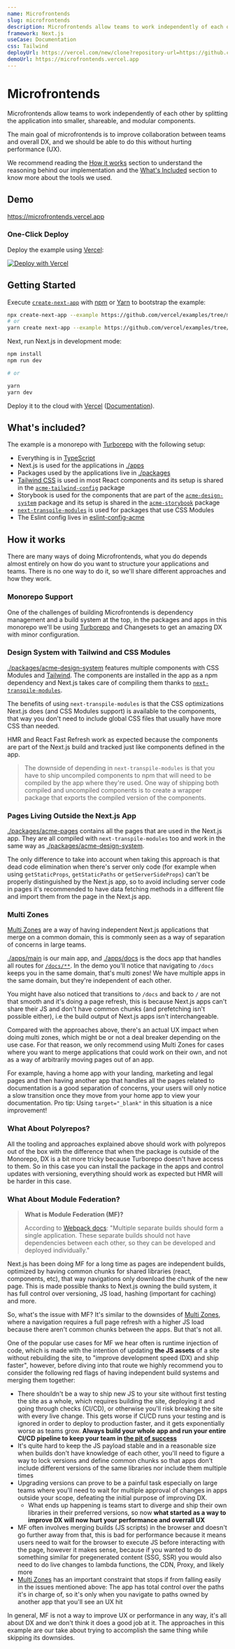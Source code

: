 ```yaml
---
name: Microfrontends
slug: microfrontends
description: Microfrontends allow teams to work independently of each other by splitting the application into smaller, shareable, and modular components.
framework: Next.js
useCase: Documentation
css: Tailwind
deployUrl: https://vercel.com/new/clone?repository-url=https://github.com/vercel/examples/tree/main/solutions/microfrontends&project-name=microfrontends&repository-name=microfrontends
demoUrl: https://microfrontends.vercel.app
---
```


# Microfrontends

Microfrontends allow teams to work independently of each other by splitting the application into smaller, shareable, and modular components.

The main goal of microfrontends is to improve collaboration between teams and overall DX, and we should be able to do this without hurting performance (UX).

We recommend reading the [How it works](#how-it-works) section to understand the reasoning behind our implementation and the [What's Included](#whats-included) section to know more about the tools we used.

## Demo

https://microfrontends.vercel.app

### One-Click Deploy

Deploy the example using [Vercel](https://vercel.com?utm_source=github&utm_medium=readme&utm_campaign=next-example):

[![Deploy with Vercel](https://vercel.com/button)](https://vercel.com/new/clone?repository-url=https://github.com/vercel/examples/tree/main/solutions/microfrontends&project-name=microfrontends&repository-name=microfrontends)

## Getting Started

Execute [`create-next-app`](https://github.com/vercel/next.js/tree/canary/packages/create-next-app) with [npm](https://docs.npmjs.com/cli/init) or [Yarn](https://yarnpkg.com/lang/en/docs/cli/create/) to bootstrap the example:

```bash
npx create-next-app --example https://github.com/vercel/examples/tree/main/solutions/microfrontends microfrontends
# or
yarn create next-app --example https://github.com/vercel/examples/tree/main/solutions/microfrontends microfrontends
```

Next, run Next.js in development mode:

```bash
npm install
npm run dev

# or

yarn
yarn dev
```

Deploy it to the cloud with [Vercel](https://vercel.com/new?utm_source=github&utm_medium=readme&utm_campaign=edge-middleware-eap) ([Documentation](https://nextjs.org/docs/deployment)).

## What's included?

The example is a monorepo with [Turborepo](https://turborepo.org/) with the following setup:

- Everything is in [TypeScript](https://www.typescriptlang.org/)
- Next.js is used for the applications in [./apps](./apps)
- Packages used by the applications live in [./packages](./packages)
- [Tailwind CSS](https://tailwindcss.com) is used in most React components and its setup is shared in the [`acme-tailwind-config`](./packages/acme-tailwind-config) package
- Storybook is used for the components that are part of the [`acme-design-system`](./packages/acme-design-system) package and its setup is shared in the [`acme-storybook`](./packages/acme-storybook) package
- [`next-transpile-modules`](https://github.com/martpie/next-transpile-modules) is used for packages that use CSS Modules
- The Eslint config lives in [eslint-config-acme](./packages/eslint-config-acme)

## How it works

There are many ways of doing Microfrontends, what you do depends almost entirely on how do you want to structure your applications and teams. There is no one way to do it, so we'll share different approaches and how they work.

### Monorepo Support

One of the challenges of building Microfrontends is dependency management and a build system at the top, in the packages and apps in this monorepo we'll be using [Turborepo](https://turborepo.org/) and Changesets to get an amazing DX with minor configuration.

### Design System with Tailwind and CSS Modules

[./packages/acme-design-system](./packages/acme-design-system) features multiple components with CSS Modules and [Tailwind](https://tailwindcss.com/). The components are installed in the app as a npm dependency and Next.js takes care of compiling them thanks to [`next-transpile-modules`](https://github.com/martpie/next-transpile-modules).

The benefits of using `next-transpile-modules` is that the CSS optimizations Next.js does (and CSS Modules support) is available to the components, that way you don't need to include global CSS files that usually have more CSS than needed.

HMR and React Fast Refresh work as expected because the components are part of the Next.js build and tracked just like components defined in the app.

> The downside of depending in `next-transpile-modules` is that you have to ship uncompiled components to npm that will need to be compiled by the app where they're used. One way of shipping both compiled and uncompiled components is to create a wrapper package that exports the compiled version of the components.

### Pages Living Outside the Next.js App

[./packages/acme-pages](./packages/acme-pages) contains all the pages that are used in the Next.js app. They are all compiled with `next-transpile-modules` too and work in the same way as [./packages/acme-design-system](./packages/acme-design-system).

The only difference to take into account when taking this approach is that dead code elimination when there's server only code (for example when using `getStaticProps`, `getStaticPaths` or `getServerSideProps`) can't be properly distinguished by the Next.js app, so to avoid including server code in pages it's recommended to have data fetching methods in a different file and import them from the page in the Next.js app.

### Multi Zones

[Multi Zones](https://nextjs.org/docs/advanced-features/multi-zones) are a way of having independent Next.js applications that merge on a common domain, this is commonly seen as a way of separation of concerns in large teams.

[./apps/main](./apps/main) is our main app, and [./apps/docs](./apps/docs) is the docs app that handles all routes for [`/docs/**`](./apps/main/next.config.js). In the demo you'll notice that navigating to `/docs` keeps you in the same domain, that's multi zones! We have multiple apps in the same domain, but they're independent of each other.

You might have also noticed that transitions to `/docs` and back to `/` are not that smooth and it's doing a page refresh, this is because Next.js apps can't share their JS and don't have common chunks (and prefetching isn't possible either), i.e the build output of Next.js apps isn't interchangeable.

Compared with the approaches above, there's an actual UX impact when doing multi zones, which might be or not a deal breaker depending on the use case. For that reason, we only recommend using Multi Zones for cases where you want to merge applications that could work on their own, and not as a way of arbitrarily moving pages out of an app.

For example, having a home app with your landing, marketing and legal pages and then having another app that handles all the pages related to documentation is a good separation of concerns, your users will only notice a slow transition once they move from your home app to view your documentation. Pro tip: Using `target="_blank"` in this situation is a nice improvement!

### What About Polyrepos?

All the tooling and approaches explained above should work with polyrepos out of the box with the difference that when the package is outside of the Monorepo, DX is a bit more tricky because Turborepo doesn't have access to them. So in this case you can install the package in the apps and control updates with versioning, everything should work as expected but HMR will be harder in this case.

### What About Module Federation?

> **What is Module Federation (MF)?**
>
> According to [Webpack docs](https://webpack.js.org/concepts/module-federation/): "Multiple separate builds should form a single application. These separate builds should not have dependencies between each other, so they can be developed and deployed individually."

Next.js has been doing MF for a long time as pages are independent builds, optimized by having common chunks for shared libraries (react, components, etc), that way navigations only download the chunk of the new page. This is made possible thanks to Next.js owning the build system, it has full control over versioning, JS load, hashing (important for caching) and more.

So, what's the issue with MF? It's similar to the downsides of [Multi Zones](#multi-zones), where a navigation requires a full page refresh with a higher JS load because there aren't common chunks between the apps. But that's not all.

One of the popular use cases for MF we hear often is runtime injection of code, which is made with the intention of updating **the JS assets** of a site without rebuilding the site, to "improve development speed (DX) and ship faster", however, before diving into that route we highly recommend you to consider the following red flags of having independent build systems and merging them together:

- There shouldn't be a way to ship new JS to your site without first testing the site as a whole, which requires building the site, deploying it and going through checks (CI/CD), or otherwise you'll risk breaking the site with every live change. This gets worse if CI/CD runs your testing and is ignored in order to deploy to production faster, and it gets exponentially worse as teams grow. **Always build your whole app and run your entire CI/CD pipeline to keep your team in [the pit of success](https://blog.codinghorror.com/falling-into-the-pit-of-success/)**
- It's quite hard to keep the JS payload stable and in a reasonable size when builds don't have knowledge of each other, you'll need to figure a way to lock versions and define common chunks so that apps don't include different versions of the same libraries nor include them multiple times
- Upgrading versions can prove to be a painful task especially on large teams where you'll need to wait for multiple approval of changes in apps outside your scope, defeating the initial purpose of improving DX.
  - What ends up happening is teams start to diverge and ship their own libraries in their preferred versions, so now **what started as a way to improve DX will now hurt your performance and overrall UX**
- MF often involves merging builds (JS scripts) in the browser and doesn't go further away from that, this is bad for performance because it means users need to wait for the browser to execute JS before interacting with the page, however it makes sense, because if you wanted to do something similar for pregenerated content (SSG, SSR) you would also need to do live changes to lambda functions, the CDN, Proxy, and likely more
- [Multi Zones](#multi-zones) has an important constraint that stops if from falling easily in the issues mentioned above: The app has total control over the paths it's in charge of, so it's only when you navigate to paths owned by another app that you'll see an UX hit

In general, MF is not a way to improve UX or performance in any way, it's all about DX and we don't think it does a good job at it. The approaches in this example are our take about trying to accomplish the same thing while skipping its downsides.
